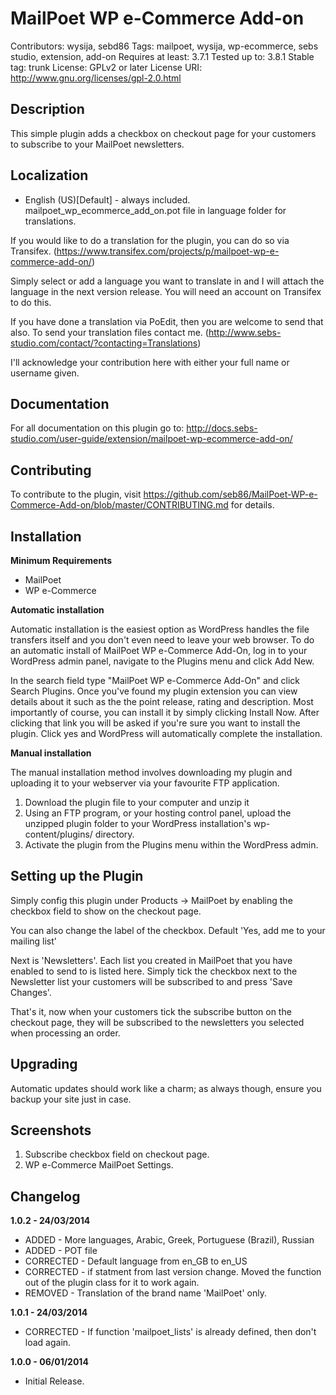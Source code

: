 # MailPoet WP e-Commerce Add-on

Contributors: wysija, sebd86
Tags: mailpoet, wysija, wp-ecommerce, sebs studio, extension, add-on
Requires at least: 3.7.1
Tested up to: 3.8.1
Stable tag: trunk
License: GPLv2 or later
License URI: http://www.gnu.org/licenses/gpl-2.0.html

## Description

This simple plugin adds a checkbox on checkout page for your customers to subscribe to your MailPoet newsletters.

## Localization
* English (US)[Default] - always included. mailpoet_wp_ecommerce_add_on.pot file in language folder for translations.

If you would like to do a translation for the plugin, you can do so via Transifex.  (https://www.transifex.com/projects/p/mailpoet-wp-e-commerce-add-on/)

Simply select or add a language you want to translate in and I will attach the language in the next version release. You will need an account on Transifex to do this.

If you have done a translation via PoEdit, then you are welcome to send that also. To send your translation files contact me. (http://www.sebs-studio.com/contact/?contacting=Translations)

I'll acknowledge your contribution here with either your full name or username given.

## Documentation

For all documentation on this plugin go to: http://docs.sebs-studio.com/user-guide/extension/mailpoet-wp-ecommerce-add-on/

## Contributing

To contribute to the plugin, visit https://github.com/seb86/MailPoet-WP-e-Commerce-Add-on/blob/master/CONTRIBUTING.md for details.

## Installation

__Minimum Requirements__

* MailPoet
* WP e-Commerce

__Automatic installation__

Automatic installation is the easiest option as WordPress handles the file transfers itself and you don't even need to leave your web browser. To do an automatic install of MailPoet WP e-Commerce Add-On, log in to your WordPress admin panel, navigate to the Plugins menu and click Add New.

In the search field type "MailPoet WP e-Commerce Add-On" and click Search Plugins. Once you've found my plugin extension you can view details about it such as the the point release, rating and description. Most importantly of course, you can install it by simply clicking Install Now. After clicking that link you will be asked if you're sure you want to install the plugin. Click yes and WordPress will automatically complete the installation.

__Manual installation__

The manual installation method involves downloading my plugin and uploading it to your webserver via your favourite FTP application.

1. Download the plugin file to your computer and unzip it
2. Using an FTP program, or your hosting control panel, upload the unzipped plugin folder to your WordPress installation's wp-content/plugins/ directory.
3. Activate the plugin from the Plugins menu within the WordPress admin.

## Setting up the Plugin

Simply config this plugin under Products -> MailPoet by enabling the checkbox field to show on the checkout page.

You can also change the label of the checkbox. Default 'Yes, add me to your mailing list'

Next is 'Newsletters'. Each list you created in MailPoet that you have enabled to send to is listed here. Simply tick the checkbox next to the Newsletter list your customers will be subscribed to and press 'Save Changes'.

That's it, now when your customers tick the subscribe button on the checkout page, they will be subscribed to the newsletters you selected when processing an order.

## Upgrading

Automatic updates should work like a charm; as always though, ensure you backup your site just in case.

## Screenshots

1. Subscribe checkbox field on checkout page.
2. WP e-Commerce MailPoet Settings.

## Changelog

__1.0.2 - 24/03/2014__

* ADDED - More languages, Arabic, Greek, Portuguese (Brazil), Russian
* ADDED - POT file
* CORRECTED - Default language from en_GB to en_US
* CORRECTED - if statment from last version change. Moved the function out of the plugin class for it to work again.
* REMOVED - Translation of the brand name 'MailPoet' only.

__1.0.1 - 24/03/2014__

* CORRECTED - If function 'mailpoet_lists' is already defined, then don't load again.

__1.0.0 - 06/01/2014__

* Initial Release.